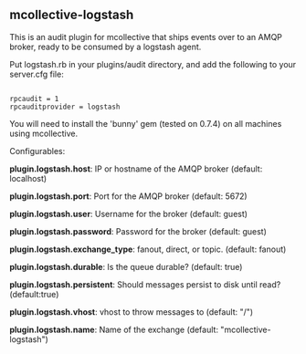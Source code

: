 mcollective-logstash
--------------------

This is an audit plugin for mcollective that ships events over to an AMQP
broker, ready to be consumed by a logstash agent.

Put logstash.rb in your plugins/audit directory, and add the following
to your server.cfg file:

<pre><code>
rpcaudit = 1
rpcauditprovider = logstash
</code></pre>

You will need to install the 'bunny' gem (tested on 0.7.4) on all machines
using mcollective.

Configurables:

**plugin.logstash.host**: IP or hostname of the AMQP broker (default: localhost)

**plugin.logstash.port**: Port for the AMQP broker (default: 5672)

**plugin.logstash.user**: Username for the broker (default: guest)

**plugin.logstash.password**: Password for the broker (default: guest)

**plugin.logstash.exchange_type**: fanout, direct, or topic. (default: fanout)

**plugin.logstash.durable**: Is the queue durable? (default: true)

**plugin.logstash.persistent**: Should messages persist to disk until read? (default:true)

**plugin.logstash.vhost**: vhost to throw messages to (default: "/")

**plugin.logstash.name**: Name of the exchange (default: "mcollective-logstash")
